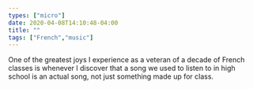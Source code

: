```yaml
---
types: ["micro"]
date: 2020-04-08T14:10:48-04:00
title: ""
tags: ["French","music"]
---
```

One of the greatest joys I experience as a veteran of a decade of French classes is whenever I discover that a song we used to listen to in high school is an actual song, not just something made up for class.
